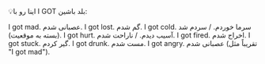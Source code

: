 💡اینا رو با I GOT بلد باشین:

I got mad.
عصبانی شدم.
I got lost.
گم شدم.
I got cold.
سرما خوردم. / سردم شد (بسته به موقعیت).
I got hurt.
آسیب دیدم. / ناراحت شدم.
I got fired.
اخراج شدم.
I got stuck.
گیر کردم.
I got drunk.
مست شدم.
I got angry.
عصبانی شدم (تقریباً مثل "I got mad").


